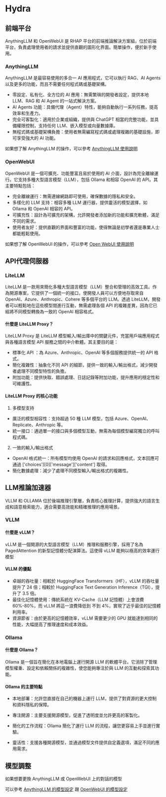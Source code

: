 <div className="Hydra"></div>

# Hydra

<!--

# 服務介紹

All-In-One 一站式集成推論服務是 RHAP 平台的一體化解決方案，將 前端平台（積木1）、API代理伺服器（積木2） 和 LLM 推論加速器（積木3） 整合在一起，以提供全面的推論處理能力，適合多樣化的企業級應用場景。此服務設計滿足多種推論需求，確保了高效能與靈活性，並通過分層的架構進行最佳化

# 服務優點

運用國網中心算力資源，快速搭建具備GPU環境的私有、獨立與專用的LLM大型語言平台，確保資料安全，讓使用者可建立加值應用服務，無需負擔軟硬體建置與維運成本，適合需要專屬與私有LLM 推論服務的使用者。

-  適合沒有 IT人力或硬體裝置的公司，可以建立專屬和私有的 LLM 推論服務

-  特別是適用於資料不能公開或上傳網路的政府單位或企業，以確保資料安全，提供獨立的 LLM 推論服務

-  無需自備硬體設施，無需購置昂貴的 GPU 裝置，減少投入成本，提供從前端到後端的完整環境

-  高效管理，減少操作繁瑣度，可串接到外部的API Server，或設定串接呼叫自建的 LLM API Server

-  客戶可利用自有資料，把自己訓練或微調過的模型放入本軟體Tier3 服務內，便可使用自己的私有模型

-  易於客戶管理，減少不同系統間整合和管理成本，提供替換進階版的知識庫向量增強檢索專用模型 (Embedding Model) 提升 RAG 能力

-  易於客戶管理，減少不同系統間整合和管理成本


-->




## 前端平台


AnythingLLM 和 OpenWebUI 是 RHAP 平台的前端推論解決方案組，位於前端平台，負責處理使用者的請求並提供直觀的圖形化界面。簡單操作，便於新手使用。


### AnythingLLM 

AnythingLLM 是最容易使用的多合一 AI 應用程式，它可以執行 RAG、AI Agents 以及更多的功能，而且不需要任何程式碼或基礎架構。


- 零設定、私有化、全方位的 AI 應用：無需繁瑣的開發者設定，提供本地 LLM、RAG 和 AI Agent 的一站式解決方案。
- AI Agents 功能：具備代理（Agent）特性，能夠自動執行一系列任務，提高效率和生產力。
- 完全可客製化：適用於企業或組織，提供與 ChatGPT 相當的完整功能，並具備權限控制，支持任何 LLM、嵌入模型或向量數據庫。
- 無程式碼或基礎架構負擔：使用者無需編寫程式碼或處理複雜的基礎設施，即可享受強大的 AI 功能。

如果想了解 AnythingLLM 的操作，可以參考 [AnythingLLM  使用說明](/docs/sw_intro/tools/AnythingLLM%20使用說明.md)


### OpenWebUI
OpenWebUI 是一個可擴充、功能豐富且易於使用的 AI 介面，設計為完全離線運行。它支持多種大型語言模型（LLM），包括 Ollama 和相容 OpenAI 的 API。其主要特點包括：

- 完全離線運行：無需連線網路即可使用，確保數據的隱私和安全。
- 多樣化的 LLM 支持：相容多種 LLM 運行器，提供靈活的模型選擇，如 Ollama 和 OpenAI 相容的 API。
- 可擴充性：設計為可擴充的架構，允許開發者添加新的功能和擴充軟體，滿足不同的需求。
- 使用者友好：提供直觀的界面和豐富的功能，使得無論是初學者還是專業人士都能輕鬆使用。

如果想了解 OpenWebUI 的操作，可以參考 [Open WebUI 使用說明](/docs/sw_intro/tools/OpenWebUI%20使用說明.md)


## API代理伺服器

### LiteLLM

LiteLLM 是一款用來簡化多種大型語言模型（LLM）整合和管理的高效工具。作為開源專案，它提供了一個統一的接口，使開發人員可以方便地存取來自 OpenAI、Azure、Anthropic、Cohere 等多個平台的 LLM。透過 LiteLLM，開發者可以輕鬆地在這些模型間進行互動，無需處理各個 API 的複雜差異，因為它已經將不同模型轉換為一致的 OpenAI 相容格式。

#### 什麼是 LiteLLM Proxy？
LiteLLM Proxy 是 LiteLLM 模型輸入/輸出庫中的關鍵元件，充當用戶端應用程式與各種語言模型 API 服務之間的中介軟體。其主要目的是：

- 標準化 API ：為 Azure、Anthropic、OpenAI 等多個服務提供統一的 API 格式。
- 簡化複雜性：抽象化不同 API 的細節，提供一致的輸入/輸出格式，減少開發者處理不同模型特性的負擔。
- 附加功能：提供快取、錯誤處理、日誌記錄等附加功能，提升應用的穩定性和可維護性。

#### LiteLLM Proxy 的核心功能
1. 多模型支持
- 廣泛的模型相容性：支持超過 50 種 LLM 模型，包括 Azure、OpenAI、Replicate、Anthropic 等。
- 統一接口：通過單一的接口與多個模型互動，無需為每個模型編寫獨立的呼叫程式碼。
2. 一致的輸入/輸出格式
- OpenAI 格式統一：所有模型均使用 OpenAI 的請求和回應格式，文本回應可通過 ['choices'][0]['message']['content'] 取得。
- 簡化數據處理：減少了處理不同模型輸入/輸出格式的複雜性。




## LLM推論加速器

VLLM 和 OLLAMA 位於後端推理引擎層，負責核心推理計算，提供強大的語言生成和語意檢索能力，適合需要高效能和精確推理的應用場景。

### VLLM

#### 什麼是 vLLM？
vLLM 是一個開源的大型語言模型（LLM）推理和服務引擎，採用了名為 PagedAttention 的新型記憶體分配演算法。這使得 vLLM 能夠以極高的效率運行模型

#### VLLM 的優點
- 卓越的吞吐量：相較於 HuggingFace Transformers（HF），vLLM 的吞吐量提升了 24 倍；相較於 HuggingFace Text Generation Inference（TGI），提升了 3.5 倍。
- 最佳化記憶體使用：傳統系統在 KV-Cache（LLM 記憶體）上會浪費 60%-80%，而 vLLM 將這一浪費降低到 不到 4%，實現了近乎最佳的記憶體利用率。
- 資源節省：由於更高的記憶體效率，vLLM 需要更少的 GPU 就能達到相同的性能，大幅提高了推理速度和成本效益。


### Ollama

#### 什麼是 Ollama？
Ollama 是一個旨在簡化在本地電腦上運行開源 LLM 的軟體平台。它消除了管理模型權重、設定和依賴關係的複雜性，使您能夠專注於與 LLM 的互動和探索其功能。

#### Ollama 的主要特點

- 本地部署：允許您直接在自己的機器上運行 LLM，提供了對資源的更大控制和資料隱私的保障。

- 專注開源：主要支援開源模型，促進了透明度並允許更高的客製化。

- 簡化的工作流程：Ollama 簡化了運行 LLM 的流程，讓您更容易上手並進行實驗。

- 靈活性：支援各種開源模型，並通過模型文件提供自定義選項，滿足不同的應用需求。



## 模型調整

如果想要更換 AnythingLLM 或 OpenWebUI 上的對話的模型
<br />

可以參考 [AnythingLLM 的模型設定](/docs/sw_intro/tools/AnythingLLM%20使用說明.md#模型設定) 跟 [OpenWebUI 的模型設定](/docs/sw_intro/tools/OpenWebUI%20使用說明.md#模型設定)
